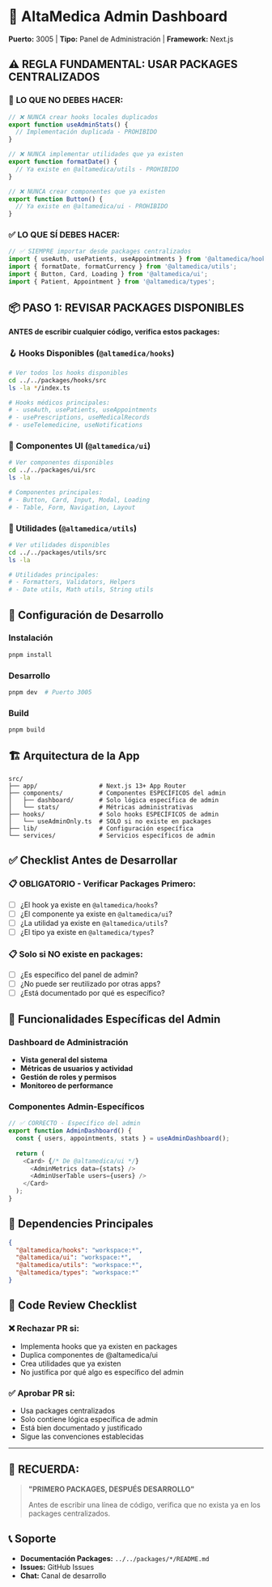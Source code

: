 # 🏥 AltaMedica Admin Dashboard

**Puerto:** 3005 | **Tipo:** Panel de Administración | **Framework:** Next.js

## ⚠️ REGLA FUNDAMENTAL: USAR PACKAGES CENTRALIZADOS

### 🚫 **LO QUE NO DEBES HACER:**
```typescript
// ❌ NUNCA crear hooks locales duplicados
export function useAdminStats() {
  // Implementación duplicada - PROHIBIDO
}

// ❌ NUNCA implementar utilidades que ya existen
export function formatDate() {
  // Ya existe en @altamedica/utils - PROHIBIDO  
}

// ❌ NUNCA crear componentes que ya existen
export function Button() {
  // Ya existe en @altamedica/ui - PROHIBIDO
}
```

### ✅ **LO QUE SÍ DEBES HACER:**
```typescript
// ✅ SIEMPRE importar desde packages centralizados
import { useAuth, usePatients, useAppointments } from '@altamedica/hooks';
import { formatDate, formatCurrency } from '@altamedica/utils';
import { Button, Card, Loading } from '@altamedica/ui';
import { Patient, Appointment } from '@altamedica/types';
```

## 📦 **PASO 1: REVISAR PACKAGES DISPONIBLES**

**ANTES de escribir cualquier código, verifica estos packages:**

### 🪝 Hooks Disponibles (`@altamedica/hooks`)
```bash
# Ver todos los hooks disponibles
cd ../../packages/hooks/src
ls -la */index.ts

# Hooks médicos principales:
# - useAuth, usePatients, useAppointments
# - usePrescriptions, useMedicalRecords
# - useTelemedicine, useNotifications
```

### 🎨 Componentes UI (`@altamedica/ui`)
```bash
# Ver componentes disponibles
cd ../../packages/ui/src
ls -la

# Componentes principales:
# - Button, Card, Input, Modal, Loading
# - Table, Form, Navigation, Layout
```

### 🔧 Utilidades (`@altamedica/utils`)
```bash
# Ver utilidades disponibles
cd ../../packages/utils/src
ls -la

# Utilidades principales:
# - Formatters, Validators, Helpers
# - Date utils, Math utils, String utils
```

## 🚀 **Configuración de Desarrollo**

### Instalación
```bash
pnpm install
```

### Desarrollo
```bash
pnpm dev  # Puerto 3005
```

### Build
```bash
pnpm build
```

## 🏗️ **Arquitectura de la App**

```
src/
├── app/                 # Next.js 13+ App Router
├── components/          # Componentes ESPECÍFICOS del admin
│   ├── dashboard/       # Solo lógica específica de admin
│   └── stats/           # Métricas administrativas
├── hooks/               # Solo hooks ESPECÍFICOS de admin
│   └── useAdminOnly.ts  # SOLO si no existe en packages
├── lib/                 # Configuración específica
└── services/            # Servicios específicos de admin
```

## ✅ **Checklist Antes de Desarrollar**

### 📋 **OBLIGATORIO - Verificar Packages Primero:**
- [ ] ¿El hook ya existe en `@altamedica/hooks`?
- [ ] ¿El componente ya existe en `@altamedica/ui`?
- [ ] ¿La utilidad ya existe en `@altamedica/utils`?
- [ ] ¿El tipo ya existe en `@altamedica/types`?

### 📋 **Solo si NO existe en packages:**
- [ ] ¿Es específico del panel de admin?
- [ ] ¿No puede ser reutilizado por otras apps?
- [ ] ¿Está documentado por qué es específico?

## 🎯 **Funcionalidades Específicas del Admin**

### Dashboard de Administración
- **Vista general del sistema**
- **Métricas de usuarios y actividad**  
- **Gestión de roles y permisos**
- **Monitoreo de performance**

### Componentes Admin-Específicos
```typescript
// ✅ CORRECTO - Específico del admin
export function AdminDashboard() {
  const { users, appointments, stats } = useAdminDashboard();
  
  return (
    <Card> {/* De @altamedica/ui */}
      <AdminMetrics data={stats} />
      <AdminUserTable users={users} />
    </Card>
  );
}
```

## 🔗 **Dependencies Principales**

```json
{
  "@altamedica/hooks": "workspace:*",
  "@altamedica/ui": "workspace:*", 
  "@altamedica/utils": "workspace:*",
  "@altamedica/types": "workspace:*"
}
```

## 🚨 **Code Review Checklist**

### ❌ **Rechazar PR si:**
- Implementa hooks que ya existen en packages
- Duplica componentes de @altamedica/ui
- Crea utilidades que ya existen
- No justifica por qué algo es específico del admin

### ✅ **Aprobar PR si:**
- Usa packages centralizados
- Solo contiene lógica específica de admin
- Está bien documentado y justificado
- Sigue las convenciones establecidas

---

## 🎯 **RECUERDA:**
> **"PRIMERO PACKAGES, DESPUÉS DESARROLLO"**
> 
> Antes de escribir una línea de código, verifica que no exista ya en los packages centralizados.

## 📞 **Soporte**

- **Documentación Packages:** `../../packages/*/README.md`
- **Issues:** GitHub Issues
- **Chat:** Canal de desarrollo